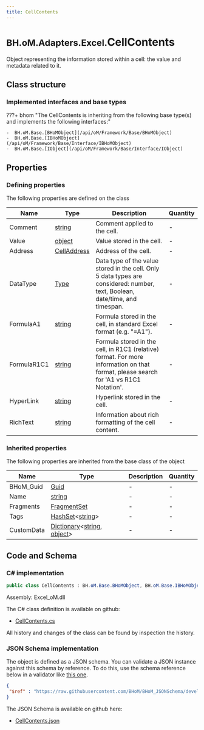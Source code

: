 ```yaml
---
title: CellContents
---
```


# <small>BH.oM.Adapters.Excel.</small>**CellContents**

Object representing the information stored within a cell: the value and metadata related to it.

## Class structure

### Implemented interfaces and base types

???+ bhom "The CellContents is inheriting from the following base type(s) and implements the following interfaces:"

    -  BH.oM.Base.[BHoMObject](/api/oM/Framework/Base/BHoMObject)
    -  BH.oM.Base.[IBHoMObject](/api/oM/Framework/Base/Interface/IBHoMObject)
    -  BH.oM.Base.[IObject](/api/oM/Framework/Base/Interface/IObject)


## Properties



### Defining properties

The following properties are defined on the class

| Name             | Type             | Description      | Quantity         |
|------------------|------------------|------------------|------------------|
| Comment | [string](https://learn.microsoft.com/en-us/dotnet/api/System.String?view=netstandard-2.0) | Comment applied to the cell. | - |
| Value | [object](https://learn.microsoft.com/en-us/dotnet/api/System.Object?view=netstandard-2.0) | Value stored in the cell. | - |
| Address | [CellAddress](/api/oM/Adapter/Adapters/Excel/Address/CellAddress) | Address of the cell. | - |
| DataType | [Type](https://learn.microsoft.com/en-us/dotnet/api/System.Type?view=netstandard-2.0) | Data type of the value stored in the cell. Only 5 data types are considered: number, text, Boolean, date/time, and timespan. | - |
| FormulaA1 | [string](https://learn.microsoft.com/en-us/dotnet/api/System.String?view=netstandard-2.0) | Formula stored in the cell, in standard Excel format (e.g. "=A1"). | - |
| FormulaR1C1 | [string](https://learn.microsoft.com/en-us/dotnet/api/System.String?view=netstandard-2.0) | Formula stored in the cell, in R1C1 (relative) format. For more information on that format, please search for 'A1 vs R1C1 Notation'. | - |
| HyperLink | [string](https://learn.microsoft.com/en-us/dotnet/api/System.String?view=netstandard-2.0) | Hyperlink stored in the cell. | - |
| RichText | [string](https://learn.microsoft.com/en-us/dotnet/api/System.String?view=netstandard-2.0) | Information about rich formatting of the cell content. | - |


### Inherited properties
The following properties are inherited from the base class of the object

| Name             | Type             | Description      | Quantity         |
|------------------|------------------|------------------|------------------|
| BHoM_Guid | [Guid](https://learn.microsoft.com/en-us/dotnet/api/System.Guid?view=netstandard-2.0) | - | - |
| Name | [string](https://learn.microsoft.com/en-us/dotnet/api/System.String?view=netstandard-2.0) | - | - |
| Fragments | [FragmentSet](/api/oM/Framework/Base/FragmentSet) | - | - |
| Tags | [HashSet](https://learn.microsoft.com/en-us/dotnet/api/System.Collections.Generic.HashSet-1?view=netstandard-2.0)&lt;[string](https://learn.microsoft.com/en-us/dotnet/api/System.String?view=netstandard-2.0)&gt; | - | - |
| CustomData | [Dictionary](https://learn.microsoft.com/en-us/dotnet/api/System.Collections.Generic.Dictionary-2?view=netstandard-2.0)&lt;[string](https://learn.microsoft.com/en-us/dotnet/api/System.String?view=netstandard-2.0), [object](https://learn.microsoft.com/en-us/dotnet/api/System.Object?view=netstandard-2.0)&gt; | - | - |


## Code and Schema

### C# implementation

``` C# title="C#"
public class CellContents : BH.oM.Base.BHoMObject, BH.oM.Base.IBHoMObject, BH.oM.Base.IObject
```

Assembly: Excel_oM.dll

The C# class definition is available on github:

- [CellContents.cs](https://github.com/BHoM/Excel_Toolkit/blob/develop/Excel_oM/ClosedXML\CellContents.cs)

All history and changes of the class can be found by inspection the history.
### JSON Schema implementation

The object is defined as a JSON schema. You can validate a JSON instance against this schema by reference. To do this, use the schema reference below in a validator like [this one](https://www.jsonschemavalidator.net/).

``` json title="JSON Schema"
{
 "$ref" : "https://raw.githubusercontent.com/BHoM/BHoM_JSONSchema/develop/Excel_oM/CellContents.json"
}
```

The JSON Schema is available on github here:

- [CellContents.json](https://github.com/BHoM/BHoM_JSONSchema/blob/develop/Excel_oM/CellContents.json)
